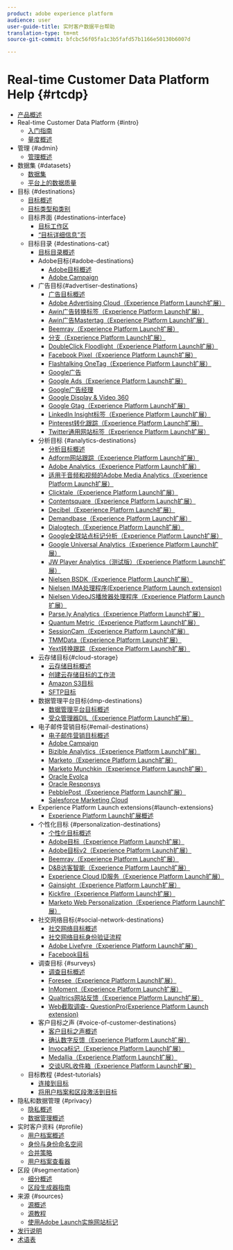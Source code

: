 ```yaml
---
product: adobe experience platform
audience: user
user-guide-title: 实时客户数据平台帮助
translation-type: tm+mt
source-git-commit: bfcbc56f05fa1c3b5fafd57b1166e50130b6007d

---
```



# Real-time Customer Data Platform Help {#rtcdp}

* [产品概述](overview.md)
* Real-time Customer Data Platform {#intro}
   * [入门指南](get-started.md)
   * [量度概述](home-page-dashboards.md)
* 管理 {#admin}
   * [管理概述](administration/admin-overview.md)
* 数据集 {#datasets}
   * [数据集](datasets/dataset.md)
   * [平台上的数据质量](datasets/data-quality.md)
* 目标 {#destinations}
   * [目标概述](destinations/destinations-overview.md)
   * [目标类型和类别](/help/rtcdp/destinations/destination-types.md)
   * 目标界面 {#destinations-interface}
      * [目标工作区](destinations/destinations-workspace.md)
      * [“目标详细信息”页](destinations/destination-details-page.md)
   * 目标目录 {#destinations-cat}
      * [目标目录概述](destinations/destinations-catalog.md)
      * Adobe目标{#adobe-destinations}
         * [Adobe目标概述](destinations/adobe-destinations.md)
         * [Adobe Campaign](destinations/adobe-campaign-destination.md)
      * 广告目标{#advertiser-destinations}
         * [广告目标概述](destinations/advertising-destinations.md)
         * [Adobe Advertising Cloud（Experience Platform Launch扩展）](/help/rtcdp/destinations/adobe-advertising-cloud-extension.md)
         * [Awin广告转换标签（Experience Platform Launch扩展）](/help/rtcdp/destinations/awin-conversiontag-extension.md)
         * [Awin广告Mastertag（Experience Platform Launch扩展）](/help/rtcdp/destinations/awin-mastertag-extension.md)
         * [Beemray（Experience Platform Launch扩展）](/help/rtcdp/destinations/beemray-extension.md)
         * [分支（Experience Platform Launch扩展）](/help/rtcdp/destinations/branch-extension.md)
         * [DoubleClick Floodlight（Experience Platform Launch扩展）](/help/rtcdp/destinations/doubleclick-floodlight-extension.md)
         * [Facebook Pixel（Experience Platform Launch扩展）](/help/rtcdp/destinations/facebook-pixel-extension.md)
         * [Flashtalking OneTag（Experience Platform Launch扩展）](/help/rtcdp/destinations/flashtalking-extension.md)
         * [Google广告](/help/rtcdp/destinations/google-ads-destination.md)
         * [Google Ads（Experience Platform Launch扩展）](/help/rtcdp/destinations/google-ads-extension.md)
         * [Google广告经理](/help/rtcdp/destinations/google-ad-manager-destination.md)
         * [Google Display &amp; Video 360](/help/rtcdp/destinations/google-dv360-destination.md)
         * [Google Gtag（Experience Platform Launch扩展）](/help/rtcdp/destinations/gtag-advertising-extension.md)
         * [LinkedIn Insight标签（Experience Platform Launch扩展）](/help/rtcdp/destinations/linkedin-extension.md)
         * [Pinterest转化跟踪（Experience Platform Launch扩展）](destinations/pinterest-extension.md)
         * [Twitter通用网站标签（Experience Platform Launch扩展）](destinations/twitter-uwt-extension.md)
      * 分析目标 {#analytics-destinations}
         * [分析目标概述](destinations/analytics-destinations.md)
         * [Adform网站跟踪（Experience Platform Launch扩展）](/help/rtcdp/destinations/adform-extension.md)
         * [Adobe Analytics（Experience Platform Launch扩展）](/help/rtcdp/destinations/adobe-analytics-extension.md)
         * [适用于音频和视频的Adobe Media Analytics（Experience Platform Launch扩展）](/help/rtcdp/destinations/adobe-video-analytics-extension.md)
         * [Clicktale（Experience Platform Launch扩展）](/help/rtcdp/destinations/clicktale-extension.md)
         * [Contentsquare（Experience Platform Launch扩展）](/help/rtcdp/destinations/contentsquare-extension.md)
         * [Decibel（Experience Platform Launch扩展）](/help/rtcdp/destinations/decibel-extension.md)
         * [Demandbase（Experience Platform Launch扩展）](/help/rtcdp/destinations/demandbase-extension.md)
         * [Dialogtech（Experience Platform Launch扩展）](/help/rtcdp/destinations/dialogtech-extension.md)
         * [Google全球站点标记分析（Experience Platform Launch扩展）](/help/rtcdp/destinations/gtag-analytics-extension.md)
         * [Google Universal Analytics（Experience Platform Launch扩展）](/help/rtcdp/destinations/google-universal-analytics-extension.md)
         * [JW Player Analytics（测试版）（Experience Platform Launch扩展）](/help/rtcdp/destinations/jw-player-analytics-extension.md)
         * [Nielsen BSDK（Experience Platform Launch扩展）](destinations/nielsen-bsdk-extension.md)
         * [Nielsen IMA处理程序(Experience Platform Launch extension)](destinations/nielsen-ima-extension.md)
         * [Nielsen VideoJS播放器处理程序（Experience Platform Launch扩展）](destinations/nielsen-videojs-extension.md)
         * [Parse.ly Analytics（Experience Platform Launch扩展）](destinations/parsely-extension.md)
         * [Quantum Metric（Experience Platform Launch扩展）](destinations/quantum-metric-extension.md)
         * [SessionCam（Experience Platform Launch扩展）](destinations/sessioncam-extension.md)
         * [TMMData（Experience Platform Launch扩展）](destinations/tmmdata-extension.md)
         * [Yext转换跟踪（Experience Platform Launch扩展）](destinations/yext-extension.md)
      * 云存储目标{#cloud-storage}
         * [云存储目标概述](destinations/cloud-storage-destinations.md)
         * [创建云存储目标的工作流](/help/rtcdp/destinations/cloud-storage-destinations-workflow.md)
         * [Amazon S3目标](destinations/amazon-s3-destination.md)
         * [SFTP目标](destinations/sftp-destination.md)
      * 数据管理平台目标{dmp-destinations}
         * [数据管理平台目标概述](destinations/dmp-destinations.md)
         * [受众管理器DIL（Experience Platform Launch扩展）](/help/rtcdp/destinations/aam-dil-extension.md)
      * 电子邮件营销目标{#email-destinations}
         * [电子邮件营销目标概述](destinations/email-marketing-destinations.md)
         * [Adobe Campaign](destinations/adobe-campaign-destination.md)
         * [Bizible Analytics（Experience Platform Launch扩展）](/help/rtcdp/destinations/bizible-extension.md)
         * [Marketo（Experience Platform Launch扩展）](destinations/marketo-extension.md)
         * [Marketo Munchkin（Experience Platform Launch扩展）](destinations/marketo-munchkin-extension.md)
         * [Oracle Evolca](destinations/oracle-eloqua-destination.md)
         * [Oracle Responsys](destinations/oracle-responsys-destination.md)
         * [PebblePost（Experience Platform Launch扩展）](destinations/pebblepost-extension.md)
         * [Salesforce Marketing Cloud](destinations/salesforce-marketing-cloud-destination.md)
      * Experience Platform Launch extensions{#launch-extensions}
         * [Experience Platform Launch扩展概述](/help/rtcdp/destinations/experience-platform-launch-extensions.md)
      * 个性化目标 {#personalization-destinations}
         * [个性化目标概述](/help/rtcdp/destinations/personalization-destinations.md)
         * [Adobe目标（Experience Platform Launch扩展）](/help/rtcdp/destinations/adobe-target-extension.md)
         * [Adobe目标v2（Experience Platform Launch扩展）](/help/rtcdp/destinations/adobe-target-v2-extension.md)
         * [Beemray（Experience Platform Launch扩展）](/help/rtcdp/destinations/beemray-extension.md)
         * [D&amp;B访客智能（Experience Platform Launch扩展）](/help/rtcdp/destinations/dnb-extension.md)
         * [Experience Cloud ID服务（Experience Platform Launch扩展）](/help/rtcdp/destinations/adobe-ecid-extension.md)
         * [Gainsight（Experience Platform Launch扩展）](/help/rtcdp/destinations/gainsight-extension.md)
         * [Kickfire（Experience Platform Launch扩展）](/help/rtcdp/destinations/kickfire-extension.md)
         * [Marketo Web Personalization（Experience Platform Launch扩展）](destinations/marketo-web-personalization-extension.md)
      * 社交网络目标{#social-network-destinations}
         * [社交网络目标概述](/help/rtcdp/destinations/social-network-destinations.md)
         * [社交网络目标身份验证流程](/help/rtcdp/destinations/social-network-destinations-workflow.md)
         * [Adobe Livefyre（Experience Platform Launch扩展）](/help/rtcdp/destinations/adobe-livefyre-extension.md)
         * [Facebook目标](/help/rtcdp/destinations/facebook-destination.md)
      * 调查目标 {#surveys}
         * [调查目标概述](/help/rtcdp/destinations/survey-destinations.md)
         * [Foresee（Experience Platform Launch扩展）](/help/rtcdp/destinations/foresee-extension.md)
         * [InMoment（Experience Platform Launch扩展）](/help/rtcdp/destinations/inmoment-extension.md)
         * [Qualtrics网站反馈（Experience Platform Launch扩展）](destinations/qualtrics-extension.md)
         * [Web截取调查- QuestionPro(Experience Platform Launch extension)](/help/rtcdp/destinations/web-intercept-surveys-extension.md)
      * 客户目标之声 {#voice-of-customer-destinations}
         * [客户目标之声概述](/help/rtcdp/destinations/voice-of-customer-destinations.md)
         * [确认数字反馈（Experience Platform Launch扩展）](/help/rtcdp/destinations/confirmit-digital-feedback-extension.md)
         * [Invoca标记（Experience Platform Launch扩展）](/help/rtcdp/destinations/invoca-extension.md)
         * [Medallia（Experience Platform Launch扩展）](destinations/medallia-extension.md)
         * [交谈URL收件箱（Experience Platform Launch扩展）](destinations/talkurl-extension.md)
   * 目标教程 {#dest-tutorials}
      * [连接到目标](/help/rtcdp/destinations/connect-destination.md)
      * [将用户档案和区段激活到目标](destinations/activate-destinations.md)
* 隐私和数据管理 {#privacy}
   * [隐私概述](privacy/privacy-overview.md)
   * [数据管理概述](privacy/data-governance-overview.md)
* 实时客户资料 {#profile}
   * [用户档案概述](profile/profile-overview.md)
   * [身份与身份命名空间](profile/identities-overview.md)
   * [合并策略](profile/merge-policies.md)
   * [用户档案查看器](profile/profile-viewer.md)
* 区段 {#segmentation}
   * [细分概述](segmentation/segmentation-overview.md)
   * [区段生成器指南](segmentation/segment-builder-guide.md)
* 来源 {#sources}
   * [源概述](sources/sources-overview.md)
   * [源教程](sources/sources-tutorials.md)
   * [使用Adobe Launch实施网站标记](sources/launch.md)
* [发行说明](https://www.adobe.io/apis/experienceplatform/home/services/release-notes.html#!end-user/markdown/release-notes/release-notes.md)
* [术语表](https://www.adobe.io/apis/experienceplatform/home/services/acp-glossary.html)